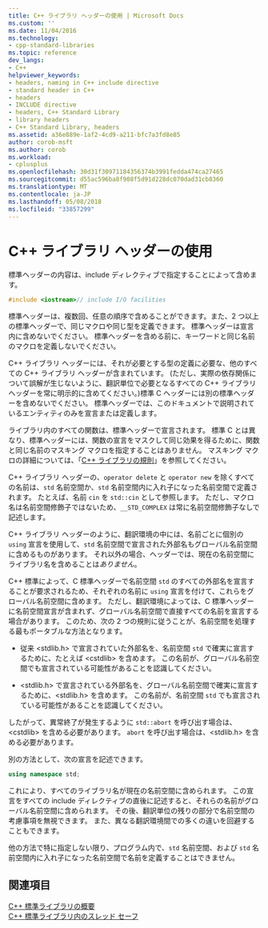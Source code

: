 ```yaml
---
title: C++ ライブラリ ヘッダーの使用 | Microsoft Docs
ms.custom: ''
ms.date: 11/04/2016
ms.technology:
- cpp-standard-libraries
ms.topic: reference
dev_langs:
- C++
helpviewer_keywords:
- headers, naming in C++ include directive
- standard header in C++
- headers
- INCLUDE directive
- headers, C++ Standard Library
- library headers
- C++ Standard Library, headers
ms.assetid: a36e889e-1af2-4cd9-a211-bfc7a3fd8e85
author: corob-msft
ms.author: corob
ms.workload:
- cplusplus
ms.openlocfilehash: 30d31f30971184356374b3991fedda474ca27465
ms.sourcegitcommit: d55ac596ba8f908f5d91d228dc070dad31cb8360
ms.translationtype: MT
ms.contentlocale: ja-JP
ms.lasthandoff: 05/08/2018
ms.locfileid: "33857299"
---
```

# <a name="using-c-library-headers"></a>C++ ライブラリ ヘッダーの使用

標準ヘッダーの内容は、include ディレクティブで指定することによって含めます。

```cpp
#include <iostream>// include I/O facilities
```

標準ヘッダーは、複数回、任意の順序で含めることができます。また、2 つ以上の標準ヘッダーで、同じマクロや同じ型を定義できます。 標準ヘッダーは宣言内に含めないでください。 標準ヘッダーを含める前に、キーワードと同じ名前のマクロを定義しないでください。

C++ ライブラリ ヘッダーには、それが必要とする型の定義に必要な、他のすべての C++ ライブラリ ヘッダーが含まれています。 (ただし、実際の依存関係について誤解が生じないように、翻訳単位で必要となるすべての C++ ライブラリ ヘッダーを常に明示的に含めてください。)標準 C ヘッダーには別の標準ヘッダーを含めないでください。 標準ヘッダーでは、このドキュメントで説明されているエンティティのみを宣言または定義します。

ライブラリ内のすべての関数は、標準ヘッダーで宣言されます。 標準 C とは異なり、標準ヘッダーには、関数の宣言をマスクして同じ効果を得るために、関数と同じ名前のマスキング マクロを指定することはありません。 マスキング マクロの詳細については、「[C++ ライブラリの規則](../standard-library/cpp-library-conventions.md)」を参照してください。

C++ ライブラリ ヘッダーの、`operator delete` と `operator new` を除くすべての名前は、`std` 名前空間か、`std` 名前空間内に入れ子になった名前空間で定義されます。 たとえば、名前 `cin` を `std::cin` として参照します。 ただし、マクロ名は名前空間修飾子ではないため、`__STD_COMPLEX` は常に名前空間修飾子なしで記述します。

C++ ライブラリ ヘッダーのように、翻訳環境の中には、名前ごとに個別の `using` 宣言を使用して、`std` 名前空間で宣言された外部名もグローバル名前空間に含めるものがあります。 それ以外の場合、ヘッダーでは、現在の名前空間にライブラリ名を含めることは*ありません*。

C++ 標準によって、C 標準ヘッダーで名前空間 `std` のすべての外部名を宣言することが要求されるため、それぞれの名前に `using` 宣言を付けて、これらをグローバル名前空間に含めます。 ただし、翻訳環境によっては、C 標準ヘッダーに名前空間宣言が含まれず、グローバル名前空間で直接すべての名前を宣言する場合があります。 このため、次の 2 つの規則に従うことが、名前空間を処理する最もポータブルな方法となります。

- 従来 \<stdlib.h> で宣言されていた外部名を、名前空間 `std` で確実に宣言するために、たとえば \<cstdlib> を含めます。 この名前が、グローバル名前空間でも宣言されている可能性があることを認識してください。

- \<stdlib.h> で宣言されている外部名を、グローバル名前空間で確実に宣言するために、\<stdlib.h> を含めます。 この名前が、名前空間 `std` でも宣言されている可能性があることを認識してください。

したがって、異常終了が発生するように `std::abort` を呼び出す場合は、\<cstdlib> を含める必要があります。 `abort` を呼び出す場合は、\<stdlib.h> を含める必要があります。

別の方法として、次の宣言を記述できます。

```cpp
using namespace std;
```

これにより、すべてのライブラリ名が現在の名前空間に含められます。 この宣言をすべての include ディレクティブの直後に記述すると、それらの名前がグローバル名前空間に含められます。 その後、翻訳単位の残りの部分で名前空間の考慮事項を無視できます。 また、異なる翻訳環境間での多くの違いを回避することもできます。

他の方法で特に指定しない限り、プログラム内で、`std` 名前空間、および `std` 名前空間内に入れ子になった名前空間で名前を定義することはできません。

## <a name="see-also"></a>関連項目

[C++ 標準ライブラリの概要](../standard-library/cpp-standard-library-overview.md)<br/>
[C++ 標準ライブラリ内のスレッド セーフ](../standard-library/thread-safety-in-the-cpp-standard-library.md)<br/>

